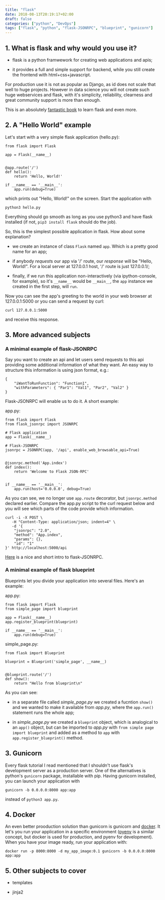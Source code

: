 ```yaml
---
title: "flask"
date: 2018-08-13T20:19:17+02:00
draft: false
categories: ["python", "DevOps"]
tags: ["flask", "python", "flask-JSONRPC", "blueprint", "gunicorn"]
---
```


## 1. What is flask and why would you use it?

* flask is a python framwework for creating web applications and apis;

* it provides a full and simple support for backend, while you still create the frontend with html+css+javascript.

For production use it is not as popular as Django, as id does not scale that well to huge projects. However in data science you will not create such huge webservices and flask, with it's simplicity, reliability, clearness and great community support is more than enough.

This is an absolutely [fantastic book](https://www.oreilly.com/library/view/flask-web-development/9781491991725/) to learn flask and even more.

## 2. A "Hello World" example

Let's start with a very simple flask application (hello.py):

```{python}
from flask import Flask

app = Flask(__name__)


@app.route('/')
def hello():
    return 'Hello, World!'

if __name__ == '__main__':
    app.run(debug=True)
```

which prints out "Hello, World!" on the screen. 
Start the application with
```
python3 hello.py
```

Everything should go smooth as long as you use python3 and have flask installed (if not, `pip3 install flask` should do the job).

So, this is the simplest possible application in flask. How about some explanation?

* we create an instance of class `Flask` named `app`. Which is a pretty good name for an app;

* if anybody *request*s our app via '/' route, our *response* will be "Hello, World!". For a local server at 127.0.0.1 host, '/' route is just 127.0.0.1/;

* finally, if we run this application non-interactively (via ipython-console, for example), so it's `__name__` would be `__main__`, the `app` instance we created in the first step, will `run`.

Now you can see the app's greeting to the world in your web browser at 127.0.0.1:5000 or you can send a request by curl:
```{bash}
curl 127.0.0.1:5000
```
and receive this response.


## 3. More advanced subjects

### A minimal example of flask-JSONRPC

Say you want to create an api and let users send requests to this api providing some additional information of what they want. An easy way to structure this information is using json format, e.g.: 

```
{
    "iWantToRunFunction": "Function1", 
    "withParameters": { "Par1": "Val1", "Par2", "Val2" }
}
```

Flask-JSONRPC will enable us to do it. A short example:

app.py:
```{python}
from flask import Flask
from flask_jsonrpc import JSONRPC

# Flask application
app = Flask(__name__)

# Flask-JSONRPC
jsonrpc = JSONRPC(app, '/api', enable_web_browsable_api=True)


@jsonrpc.method('App.index')
def index():
    return 'Welcome to Flask JSON-RPC'


if __name__ == '__main__':
    app.run(host='0.0.0.0', debug=True)
```

As you can see, we no longer use `app.route` decorator, but `jsonrpc.method` declared earlier. Compare the app.py script to the curl request below and you will see  which parts of the code provide which information.

```{bash}
curl -i -X POST \
   -H "Content-Type: application/json; indent=4" \
   -d '{
    "jsonrpc": "2.0",
    "method": "App.index",
    "params": {},
    "id": "1"
}' http://localhost:5000/api
```

[Here](https://github.com/cenobites/flask-jsonrpc) is a nice and short intro to flask-JSONRPC.

### A minimal example of flask blueprint

Blueprints let you divide your application into several files.
Here's an example:

app.py:
```{python}
from flask import Flask
from simple_page import blueprint

app = Flask(__name__)
app.register_blueprint(blueprint)

if __name__ == '__main__':
    app.run(debug=True)
```

simple_page.py:
```{python}
from flask import Blueprint

blueprint = Blueprint('simple_page', __name__)


@blueprint.route('/')
def show():
    return "Hello from blueprint\n"
```

As you can see:

* in a separate file called *simple_page.py* we created a fucntion `show()` and we wanted to make it available from *app.py*, where the `app.run()` statement runs the whole app;

* in *simple_page.py* we created a `blueprint` object, which is analogical to an `app()` object, but can be imported to *app.py* with `from simple page import blueprint` and added as a method to `app` with `app.register_blueprint()` method.

## 3. Gunicorn

Every flask tutorial I read mentioned that I shouldn't use flask's development server as a production server. One of the alternatives is python's `gunicorn` package, installable with pip. Having gunicorn installed, you can launch your application with

```
gunicorn -b 0.0.0.0:8000 app:app
```

instead of `python3 app.py`.

## 4. Docker

An even better prooduction solution than gunicorn is gunicorn and [docker](https://tomis9.github.io/post/docker). It let's you run your application in a specific environment ([pyenv](https://tomis9.github.io/post/pyenv) is a similar concept, but docker is used for production, and pyenv for development). When you have your image ready, run your application with:

```
docker run -p 8000:8000 -d my_app_image:0.1 gunicorn -b 0.0.0.0:8000 app:app
```

## 5. Other subjects to cover

* templates

* jinja2
